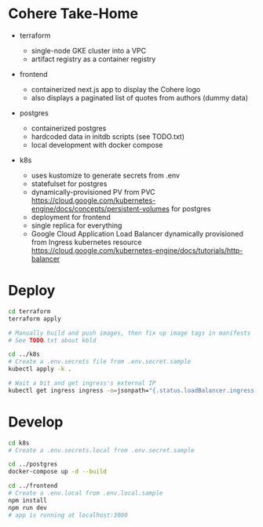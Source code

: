 # Cohere Take-Home

- terraform

  - single-node GKE cluster into a VPC
  - artifact registry as a container registry

- frontend

  - containerized next.js app to display the Cohere logo
  - also displays a paginated list of quotes from authors (dummy data)

- postgres

  - containerized postgres
  - hardcoded data in initdb scripts (see TODO.txt)
  - local development with docker compose

- k8s

  - uses kustomize to generate secrets from .env
  - statefulset for postgres
  - dynamically-provisioned PV from PVC https://cloud.google.com/kubernetes-engine/docs/concepts/persistent-volumes for postgres
  - deployment for frontend
  - single replica for everything
  - Google Cloud Application Load Balancer dynamically provisioned from Ingress kubernetes resource https://cloud.google.com/kubernetes-engine/docs/tutorials/http-balancer

# Deploy

```sh
cd terraform
terraform apply

# Manually build and push images, then fix up image tags in manifests
# See TODO.txt about kbld

cd ../k8s
# Create a .env.secrets file from .env.secret.sample
kubectl apply -k .

# Wait a bit and get ingress's external IP
kubectl get ingress ingress -o=jsonpath="{.status.loadBalancer.ingress[0].ip}"
```

# Develop

```sh
cd k8s
# Create a .env.secrets.local from .env.secret.sample

cd ../postgres
docker-compose up -d --build

cd ../frontend
# Create a .env.local from .env.local.sample
npm install
npm run dev
# app is running at localhost:3000
```
